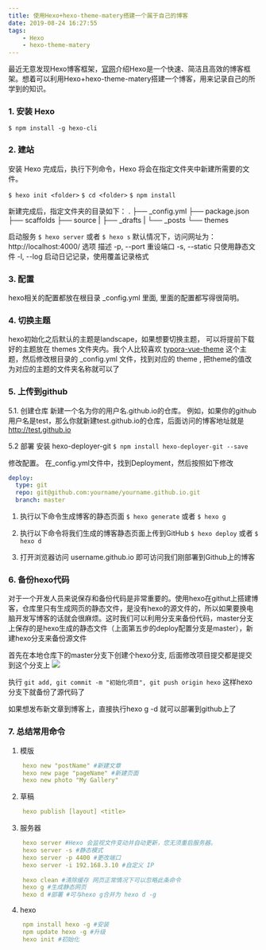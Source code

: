 ```yaml
---
title: 使用Hexo+hexo-theme-matery搭建一个属于自己的博客
date: 2019-08-24 16:27:55
tags:
    - Hexo
    - hexo-theme-matery
---
```



最近无意发现Hexo博客框架，[官网](https://hexo.io/zh-cn/docs/)介绍Hexo是一个快速、简洁且高效的博客框架。想着可以利用Hexo+hexo-theme-matery搭建一个博客，用来记录自己的所学到的知识。

### 1. 安装 Hexo

`$ npm install -g hexo-cli`

### 2. 建站

安装 Hexo 完成后，执行下列命令，Hexo 将会在指定文件夹中新建所需要的文件。

`$ hexo init <folder>`
`$ cd <folder>`
`$ npm install`

新建完成后，指定文件夹的目录如下：
.
├── _config.yml
├── package.json
├── scaffolds
├── source
|   ├── _drafts
|   └── _posts
└── themes

启动服务
`$ hexo server`
或者
`$ hexo s`
默认情况下，访问网址为： http://localhost:4000/
选项	描述
-p,     --port	重设端口
-s,     --static	只使用静态文件
-l,     --log	启动日记记录，使用覆盖记录格式


### 3. 配置
hexo相关的配置都放在根目录 _config.yml 里面, 里面的配置都写得很简明。

### 4. 切换主题
hexo初始化之后默认的主题是landscape，如果想要切换主题， 可以将提前下载好的主题放在 themes 文件夹内。我个人比较喜欢 [typora-vue-theme](https://github.com/blinkfox/hexo-theme-matery/blob/develop/README_CN.md) 这个主题，然后修改根目录的 _config.yml 文件，找到对应的 theme , 把theme的值改为对应的主题的文件夹名称就可以了

### 5. 上传到github
5.1. 创建仓库
新建一个名为你的用户名.github.io的仓库。
例如，如果你的github用户名是test，那么你就新建test.github.io的仓库，后面访问的博客地址就是 http://test.github.io 

5.2 部署
安装 hexo-deployer-git
`$ npm install hexo-deployer-git --save`

修改配置。
在_config.yml文件中，找到Deployment，然后按照如下修改

```yaml
deploy:
  type: git
  repo: git@github.com:yourname/yourname.github.io.git
  branch: master
```

1) 执行以下命令生成博客的静态页面
`$ hexo generate`
或者 `$ hexo g`

2) 执行以下命令将我们生成的博客静态页面上传到GitHub
`$ hexo deploy`
或者 `$ hexo d`

3) 打开浏览器访问 username.github.io 即可访问我们刚部署到Github上的博客

### 6. 备份hexo代码

对于一个开发人员来说保存和备份代码是非常重要的。使用hexo在githut上搭建博客，仓库里只有生成网页的静态文件，是没有hexo的源文件的，所以如果要换电脑开发写博客的话就会很麻烦。这时我们可以利用分支来备份代码，master分支上保存的是hexo生成的静态文件（上面第五步的deploy配置分支是master），新建hexo分支来备份源文件
    
首先在本地仓库下的master分支下创建个hexo分支, 后面修改项目提交都是提交到这个分支上
 ![](https://raw.githubusercontent.com/Mandy-cen/Mandy-cen.github.io/hexo/themes/matery/source/images/20190829155537.png)   

执行 `git add, git commit -m "初始化项目", git push origin hexo` 这样hexo分支下就备份了源代码了

如果想发布新文章到博客上，直接执行hexo g -d 就可以部署到github上了
### 7. 总结常用命令

1) 模版
```yaml
    hexo new "postName" #新建文章
    hexo new page "pageName" #新建页面
    hexo new photo "My Gallery"
```

2) 草稿
```yaml
    hexo publish [layout] <title>
```

3) 服务器
```yaml
    hexo server #Hexo 会监视文件变动并自动更新，您无须重启服务器。
    hexo server -s #静态模式
    hexo server -p 4400 #更改端口
    hexo server -i 192.168.3.10 #自定义 IP
    
    hexo clean #清除缓存 网页正常情况下可以忽略此条命令
    hexo g #生成静态网页
    hexo d #部署 #可与hexo g合并为 hexo d -g
```

4) hexo
```yaml
    npm install hexo -g #安装  
    npm update hexo -g #升级  
    hexo init #初始化
```
